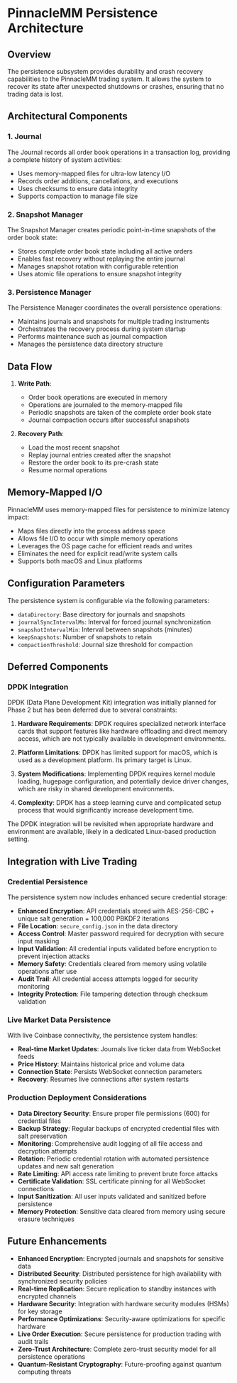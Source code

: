 # PinnacleMM Persistence Architecture

## Overview

The persistence subsystem provides durability and crash recovery capabilities to the PinnacleMM trading system. It allows the system to recover its state after unexpected shutdowns or crashes, ensuring that no trading data is lost.

## Architectural Components

### 1. Journal

The Journal records all order book operations in a transaction log, providing a complete history of system activities:

- Uses memory-mapped files for ultra-low latency I/O
- Records order additions, cancellations, and executions
- Uses checksums to ensure data integrity
- Supports compaction to manage file size

### 2. Snapshot Manager

The Snapshot Manager creates periodic point-in-time snapshots of the order book state:

- Stores complete order book state including all active orders
- Enables fast recovery without replaying the entire journal
- Manages snapshot rotation with configurable retention
- Uses atomic file operations to ensure snapshot integrity

### 3. Persistence Manager

The Persistence Manager coordinates the overall persistence operations:

- Maintains journals and snapshots for multiple trading instruments
- Orchestrates the recovery process during system startup
- Performs maintenance such as journal compaction
- Manages the persistence data directory structure

## Data Flow

1. **Write Path**:
   - Order book operations are executed in memory
   - Operations are journaled to the memory-mapped file
   - Periodic snapshots are taken of the complete order book state
   - Journal compaction occurs after successful snapshots

2. **Recovery Path**:
   - Load the most recent snapshot
   - Replay journal entries created after the snapshot
   - Restore the order book to its pre-crash state
   - Resume normal operations

## Memory-Mapped I/O

PinnacleMM uses memory-mapped files for persistence to minimize latency impact:

- Maps files directly into the process address space
- Allows file I/O to occur with simple memory operations
- Leverages the OS page cache for efficient reads and writes
- Eliminates the need for explicit read/write system calls
- Supports both macOS and Linux platforms

## Configuration Parameters

The persistence system is configurable via the following parameters:

- `dataDirectory`: Base directory for journals and snapshots
- `journalSyncIntervalMs`: Interval for forced journal synchronization
- `snapshotIntervalMin`: Interval between snapshots (minutes)
- `keepSnapshots`: Number of snapshots to retain
- `compactionThreshold`: Journal size threshold for compaction

## Deferred Components

### DPDK Integration

DPDK (Data Plane Development Kit) integration was initially planned for Phase 2 but has been deferred due to several constraints:

1. **Hardware Requirements**: DPDK requires specialized network interface cards that support features like hardware offloading and direct memory access, which are not typically available in development environments.

2. **Platform Limitations**: DPDK has limited support for macOS, which is used as a development platform. Its primary target is Linux.

3. **System Modifications**: Implementing DPDK requires kernel module loading, hugepage configuration, and potentially device driver changes, which are risky in shared development environments.

4. **Complexity**: DPDK has a steep learning curve and complicated setup process that would significantly increase development time.

The DPDK integration will be revisited when appropriate hardware and environment are available, likely in a dedicated Linux-based production setting.

## Integration with Live Trading

### Credential Persistence

The persistence system now includes enhanced secure credential storage:

- **Enhanced Encryption**: API credentials stored with AES-256-CBC + unique salt generation + 100,000 PBKDF2 iterations
- **File Location**: `secure_config.json` in the data directory
- **Access Control**: Master password required for decryption with secure input masking
- **Input Validation**: All credential inputs validated before encryption to prevent injection attacks
- **Memory Safety**: Credentials cleared from memory using volatile operations after use
- **Audit Trail**: All credential access attempts logged for security monitoring
- **Integrity Protection**: File tampering detection through checksum validation

### Live Market Data Persistence

With live Coinbase connectivity, the persistence system handles:

- **Real-time Market Updates**: Journals live ticker data from WebSocket feeds
- **Price History**: Maintains historical price and volume data
- **Connection State**: Persists WebSocket connection parameters
- **Recovery**: Resumes live connections after system restarts

### Production Deployment Considerations

- **Data Directory Security**: Ensure proper file permissions (600) for credential files
- **Backup Strategy**: Regular backups of encrypted credential files with salt preservation
- **Monitoring**: Comprehensive audit logging of all file access and decryption attempts
- **Rotation**: Periodic credential rotation with automated persistence updates and new salt generation
- **Rate Limiting**: API access rate limiting to prevent brute force attacks
- **Certificate Validation**: SSL certificate pinning for all WebSocket connections
- **Input Sanitization**: All user inputs validated and sanitized before persistence
- **Memory Protection**: Sensitive data cleared from memory using secure erasure techniques

## Future Enhancements

- **Enhanced Encryption**: Encrypted journals and snapshots for sensitive data
- **Distributed Security**: Distributed persistence for high availability with synchronized security policies
- **Real-time Replication**: Secure replication to standby instances with encrypted channels
- **Hardware Security**: Integration with hardware security modules (HSMs) for key storage
- **Performance Optimizations**: Security-aware optimizations for specific hardware
- **Live Order Execution**: Secure persistence for production trading with audit trails
- **Zero-Trust Architecture**: Complete zero-trust security model for all persistence operations
- **Quantum-Resistant Cryptography**: Future-proofing against quantum computing threats
